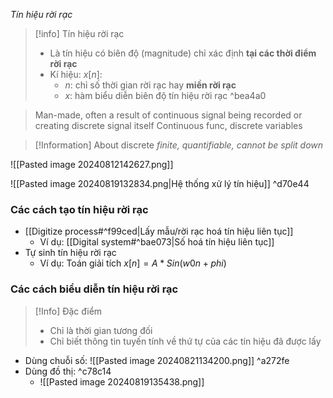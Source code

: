 *Tín hiệu rời rạc*
>[!info] Tín hiệu rời rạc
>- Là tín hiệu có biên độ (magnitude) chỉ xác định **tại các thời điểm rời rạc**
>- Kí hiệu: $x[n]$:
>	- $n$: chỉ số thời gian rời rạc hay **miền rời rạc**
>	- $x$: hàm biểu diễn biên độ tín hiệu rời rạc
^bea4a0

>Man-made, often a result of continuous signal being recorded or creating discrete signal itself
>Continuous func, discrete variables

>[!Information] About discrete
>*finite, quantifiable, cannot be split down*

![[Pasted image 20240812142627.png]]







![[Pasted image 20240819132834.png|Hệ thống xử lý tín hiệu]] ^d70e44

### Các cách tạo tín hiệu rời rạc
- [[Digitize process#^f99ced|Lấy mẫu/rời rạc hoá tín hiệu liên tục]]
	- Ví dụ: [[Digital system#^bae073|Số hoá tín hiệu liên tục]]
- Tự sinh tín hiệu rời rạc
	- Ví dụ: Toán giải tích $x[n] = A*Sin(w0n + phi)$
### Các cách biểu diễn tín hiệu rời rạc

>[!Info] Đặc điểm
>- Chỉ là thời gian tương đối
>- Chỉ biết thông tin tuyến tính về thứ tự của các tín hiệu đã được lấy
- Dùng chuỗi số: ![[Pasted image 20240821134200.png]] ^a272fe
- Dùng đồ thị:  ^c78c14
	- ![[Pasted image 20240819135438.png]]
